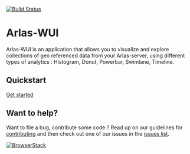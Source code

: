 [![Build Status](https://travis-ci.org/gisaia/ARLAS-wui.svg?branch=develop)](https://travis-ci.org/gisaia/ARLAS-wui)

# Arlas-WUI

Arlas-WUI is an application that allows you to visualize and explore collections of geo referenced data from your Arlas-server, using different types of analytics : Histogram, Donut, Powerbar, Swimlane, Timeline.

## Quickstart

[Get started](http://arlas.io/arlas-tech/current/arlas-get-started/)

## Want to help?

Want to file a bug, contribute some code ? 
Read up on our guidelines for [contributing](https://github.com/gisaia/ARLAS-wui/blob/master/CONTRIBUTING.md) and then check out one of our issues in the [issues list](https://github.com/gisaia/ARLAS-wui/issues).

[![BrowserStack](https://startupvictoria.com.au/assets/coupons/BrowserStack-Logo-67c88493a6d4a1c1e168ba8b28228150.jpg "BrowserStack")](https://www.browserstack.com/)
